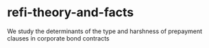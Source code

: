 # refi-theory-and-facts
We study the determinants of the type and harshness of prepayment clauses in corporate bond contracts
